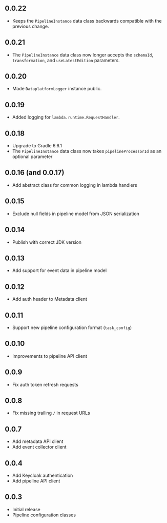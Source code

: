 ## 0.0.22

* Keeps the `PipelineInstance` data class backwards compatible with the previous
  change.

## 0.0.21

* The `PipelineInstance` data class now longer accepts the `schemaId`,
  `transformation`, and `useLatestEdition` parameters.

## 0.0.20

* Made `DataplatformLogger` instance public.

## 0.0.19

* Added logging for `lambda.runtime.RequestHandler`.

## 0.0.18

* Upgrade to Gradle 6.6.1
* The `PipelineInstance` data class now takes `pipelineProcessorId` as an optional parameter

## 0.0.16 (and 0.0.17)

* Add abstract class for common logging in lambda handlers

## 0.0.15

* Exclude null fields in pipeline model from JSON serialization

## 0.0.14

* Publish with correct JDK version

## 0.0.13

* Add support for event data in pipeline model

## 0.0.12

* Add auth header to Metadata client

## 0.0.11

* Support new pipeline configuration format (`task_config`)

## 0.0.10

* Improvements to pipeline API client

## 0.0.9

* Fix auth token refresh requests

## 0.0.8

* Fix missing trailing `/` in request URLs

## 0.0.7

* Add metadata API client
* Add event collector client

## 0.0.4

* Add Keycloak authentication
* Add pipeline API client

## 0.0.3

* Initial release
* Pipeline configuration classes
